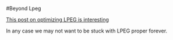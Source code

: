 #Beyond Lpeg

[This post on optimizing LPEG is interesting](http://mille337.net/index.php?d=2015/02/22/14/28/35-lets-optimize-lpeg---part-1-introduction)

In any case we may not want to be stuck with LPEG proper forever. 